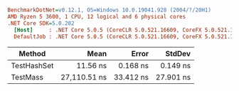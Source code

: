 ``` ini

BenchmarkDotNet=v0.12.1, OS=Windows 10.0.19041.928 (2004/?/20H1)
AMD Ryzen 5 3600, 1 CPU, 12 logical and 6 physical cores
.NET Core SDK=5.0.202
  [Host]     : .NET Core 5.0.5 (CoreCLR 5.0.521.16609, CoreFX 5.0.521.16609), X64 RyuJIT  [AttachedDebugger]
  DefaultJob : .NET Core 5.0.5 (CoreCLR 5.0.521.16609, CoreFX 5.0.521.16609), X64 RyuJIT


```
|      Method |         Mean |     Error |    StdDev |
|------------ |-------------:|----------:|----------:|
| TestHashSet |     11.56 ns |  0.168 ns |  0.149 ns |
|    TestMass | 27,110.51 ns | 33.412 ns | 27.901 ns |
